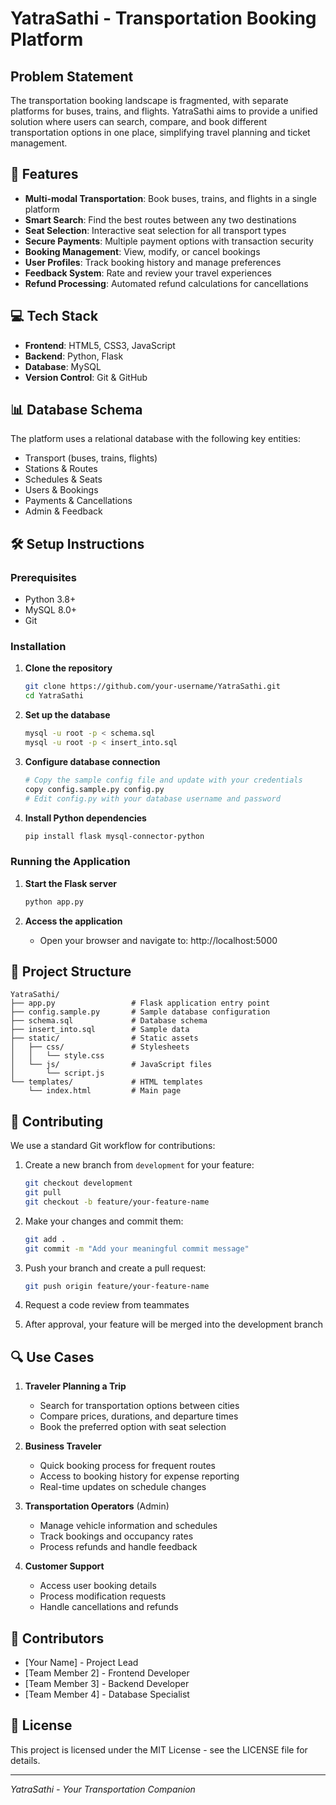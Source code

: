 # YatraSathi - Transportation Booking Platform

## Problem Statement
The transportation booking landscape is fragmented, with separate platforms for buses, trains, and flights. YatraSathi aims to provide a unified solution where users can search, compare, and book different transportation options in one place, simplifying travel planning and ticket management.

## 🚀 Features

- **Multi-modal Transportation**: Book buses, trains, and flights in a single platform
- **Smart Search**: Find the best routes between any two destinations
- **Seat Selection**: Interactive seat selection for all transport types
- **Secure Payments**: Multiple payment options with transaction security
- **Booking Management**: View, modify, or cancel bookings
- **User Profiles**: Track booking history and manage preferences
- **Feedback System**: Rate and review your travel experiences
- **Refund Processing**: Automated refund calculations for cancellations

## 💻 Tech Stack

- **Frontend**: HTML5, CSS3, JavaScript 
- **Backend**: Python, Flask
- **Database**: MySQL
- **Version Control**: Git & GitHub

## 📊 Database Schema

The platform uses a relational database with the following key entities:
- Transport (buses, trains, flights)
- Stations & Routes
- Schedules & Seats
- Users & Bookings
- Payments & Cancellations
- Admin & Feedback

## 🛠️ Setup Instructions

### Prerequisites
- Python 3.8+
- MySQL 8.0+
- Git

### Installation

1. **Clone the repository**
   ```bash
   git clone https://github.com/your-username/YatraSathi.git
   cd YatraSathi
   ```

2. **Set up the database**
   ```bash
   mysql -u root -p < schema.sql
   mysql -u root -p < insert_into.sql
   ```

3. **Configure database connection**
   ```bash
   # Copy the sample config file and update with your credentials
   copy config.sample.py config.py
   # Edit config.py with your database username and password
   ```

4. **Install Python dependencies**
   ```bash
   pip install flask mysql-connector-python
   ```

### Running the Application

1. **Start the Flask server**
   ```bash
   python app.py
   ```

2. **Access the application**
   - Open your browser and navigate to: http://localhost:5000

## 📂 Project Structure

```
YatraSathi/
├── app.py                 # Flask application entry point
├── config.sample.py       # Sample database configuration
├── schema.sql             # Database schema
├── insert_into.sql        # Sample data
├── static/                # Static assets
│   ├── css/               # Stylesheets
│   │   └── style.css
│   └── js/                # JavaScript files
│       └── script.js
└── templates/             # HTML templates
    └── index.html         # Main page
```

## 🤝 Contributing

We use a standard Git workflow for contributions:

1. Create a new branch from `development` for your feature:
   ```bash
   git checkout development
   git pull
   git checkout -b feature/your-feature-name
   ```

2. Make your changes and commit them:
   ```bash
   git add .
   git commit -m "Add your meaningful commit message"
   ```

3. Push your branch and create a pull request:
   ```bash
   git push origin feature/your-feature-name
   ```

4. Request a code review from teammates
5. After approval, your feature will be merged into the development branch

## 🔍 Use Cases

1. **Traveler Planning a Trip**
   - Search for transportation options between cities
   - Compare prices, durations, and departure times
   - Book the preferred option with seat selection

2. **Business Traveler**
   - Quick booking process for frequent routes
   - Access to booking history for expense reporting
   - Real-time updates on schedule changes

3. **Transportation Operators** (Admin)
   - Manage vehicle information and schedules
   - Track bookings and occupancy rates
   - Process refunds and handle feedback

4. **Customer Support**
   - Access user booking details
   - Process modification requests
   - Handle cancellations and refunds

## 👥 Contributors

- [Your Name] - Project Lead
- [Team Member 2] - Frontend Developer
- [Team Member 3] - Backend Developer
- [Team Member 4] - Database Specialist

## 📝 License

This project is licensed under the MIT License - see the LICENSE file for details.

---

*YatraSathi - Your Transportation Companion*